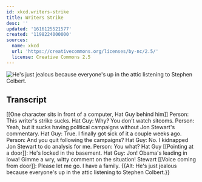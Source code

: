```yaml
---
id: xkcd.writers-strike
title: Writers Strike
desc: ''
updated: '1616125521577'
created: '1198224000000'
sources:
  name: xkcd
  url: 'https://creativecommons.org/licenses/by-nc/2.5/'
  license: Creative Commons 2.5
---
```

![He's just jealous because everyone's up in the attic listening to Stephen Colbert.](https://imgs.xkcd.com/comics/writers_strike.png)

## Transcript
[[One character sits in front of a computer, Hat Guy behind him]]
Person: This writer's strike sucks.
Hat Guy: Why? You don't watch sitcoms.
Person: Yeah, but it sucks having political campaigns without Jon Stewart's commentary.
Hat Guy: True. I finally got sick of it a couple weeks ago.
Person: And you quit following the campaigns?
Hat Guy: No. I kidnapped Jon Stewart to do analysis for me.
Person: You what?
Hat Guy [[Pointing at a door]]: He's locked in the basement.
Hat Guy: Jon! Obama's leading in Iowa! Gimme a wry, witty comment on the situation!
Stewart [[Voice coming from door]]: Please let me go. I have a family.
{{Alt: He's just jealous because everyone's up in the attic listening to Stephen Colbert.}}
